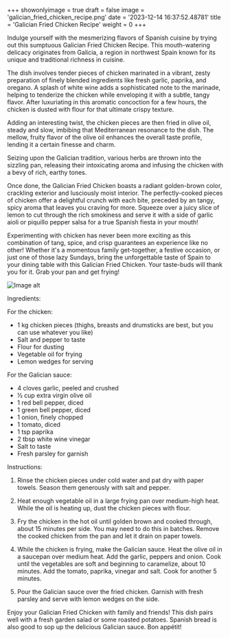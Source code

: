 +++ 
showonlyimage = true 
draft = false 
image = 'galician_fried_chicken_recipe.png'
date = '2023-12-14 16:37:52.48781' 
title = 'Galician Fried Chicken Recipe' 
weight = 0
+++ 
 
Indulge yourself with the mesmerizing flavors of Spanish cuisine by trying out this sumptuous Galician Fried Chicken Recipe. This mouth-watering delicacy originates from Galicia, a region in northwest Spain known for its unique and traditional richness in cuisine. 

The dish involves tender pieces of chicken marinated in a vibrant, zesty preparation of finely blended ingredients like fresh garlic, paprika, and oregano. A splash of white wine adds a sophisticated note to the marinade, helping to tenderize the chicken while enveloping it with a subtle, tangy flavor. After luxuriating in this aromatic concoction for a few hours, the chicken is dusted with flour for that ultimate crispy texture.

Adding an interesting twist, the chicken pieces are then fried in olive oil, steady and slow, imbibing that Mediterranean resonance to the dish. The mellow, fruity flavor of the olive oil enhances the overall taste profile, lending it a certain finesse and charm. 

Seizing upon the Galician tradition, various herbs are thrown into the sizzling pan, releasing their intoxicating aroma and infusing the chicken with a bevy of rich, earthy tones. 

Once done, the Galician Fried Chicken boasts a radiant golden-brown color, crackling exterior and lusciously moist interior. The perfectly-cooked pieces of chicken offer a delightful crunch with each bite, preceded by an tangy, spicy aroma that leaves you craving for more. Squeeze over a juicy slice of lemon to cut through the rich smokiness and serve it with a side of garlic aioli or piquillo pepper salsa for a true Spanish fiesta in your mouth!

Experimenting with chicken has never been more exciting as this combination of tang, spice, and crisp guarantees an experience like no other! Whether it's a momentous family get-together, a festive occasion, or just one of those lazy Sundays, bring the unforgettable taste of Spain to your dining table with this Galician Fried Chicken. Your taste-buds will thank you for it. Grab your pan and get frying! 

![Image alt](/galician_fried_chicken_recipe.png '300px')

Ingredients: 

For the chicken:
- 1 kg chicken pieces (thighs, breasts and drumsticks are best, but you can use whatever you like)
- Salt and pepper to taste
- Flour for dusting
- Vegetable oil for frying
- Lemon wedges for serving

For the Galician sauce:
- 4 cloves garlic, peeled and crushed
- ½ cup extra virgin olive oil
- 1 red bell pepper, diced
- 1 green bell pepper, diced
- 1 onion, finely chopped
- 1 tomato, diced
- 1 tsp paprika
- 2 tbsp white wine vinegar
- Salt to taste
- Fresh parsley for garnish

Instructions:

1. Rinse the chicken pieces under cold water and pat dry with paper towels. Season them generously with salt and pepper.

2. Heat enough vegetable oil in a large frying pan over medium-high heat. While the oil is heating up, dust the chicken pieces with flour.

3. Fry the chicken in the hot oil until golden brown and cooked through, about 15 minutes per side. You may need to do this in batches. Remove the cooked chicken from the pan and let it drain on paper towels.

4. While the chicken is frying, make the Galician sauce. Heat the olive oil in a saucepan over medium heat. Add the garlic, peppers and onion. Cook until the vegetables are soft and beginning to caramelize, about 10 minutes. Add the tomato, paprika, vinegar and salt. Cook for another 5 minutes.

5. Pour the Galician sauce over the fried chicken. Garnish with fresh parsley and serve with lemon wedges on the side.

Enjoy your Galician Fried Chicken with family and friends! This dish pairs well with a fresh garden salad or some roasted potatoes. Spanish bread is also good to sop up the delicious Galician sauce. Bon appétit!